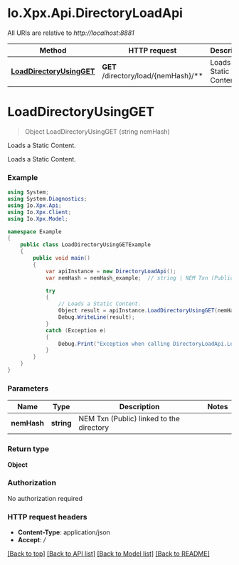 # Io.Xpx.Api.DirectoryLoadApi

All URIs are relative to *http://localhost:8881*

Method | HTTP request | Description
------------- | ------------- | -------------
[**LoadDirectoryUsingGET**](DirectoryLoadApi.md#loaddirectoryusingget) | **GET** /directory/load/{nemHash}/** | Loads a Static Content.


<a name="loaddirectoryusingget"></a>
# **LoadDirectoryUsingGET**
> Object LoadDirectoryUsingGET (string nemHash)

Loads a Static Content.

Loads a Static Content.

### Example
```csharp
using System;
using System.Diagnostics;
using Io.Xpx.Api;
using Io.Xpx.Client;
using Io.Xpx.Model;

namespace Example
{
    public class LoadDirectoryUsingGETExample
    {
        public void main()
        {
            var apiInstance = new DirectoryLoadApi();
            var nemHash = nemHash_example;  // string | NEM Txn (Public) linked to the directory

            try
            {
                // Loads a Static Content.
                Object result = apiInstance.LoadDirectoryUsingGET(nemHash);
                Debug.WriteLine(result);
            }
            catch (Exception e)
            {
                Debug.Print("Exception when calling DirectoryLoadApi.LoadDirectoryUsingGET: " + e.Message );
            }
        }
    }
}
```

### Parameters

Name | Type | Description  | Notes
------------- | ------------- | ------------- | -------------
 **nemHash** | **string**| NEM Txn (Public) linked to the directory | 

### Return type

**Object**

### Authorization

No authorization required

### HTTP request headers

 - **Content-Type**: application/json
 - **Accept**: */*

[[Back to top]](#) [[Back to API list]](../README.md#documentation-for-api-endpoints) [[Back to Model list]](../README.md#documentation-for-models) [[Back to README]](../README.md)

